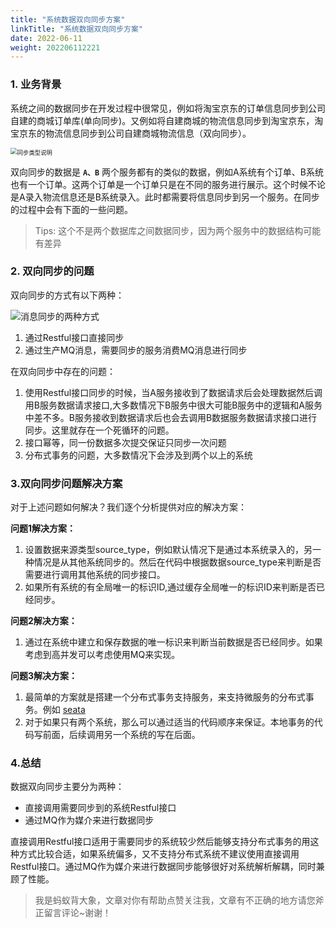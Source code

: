 ```yaml
---
title: "系统数据双向同步方案"
linkTitle: "系统数据双向同步方案"
date: 2022-06-11
weight: 202206112221
---
```


### 1. 业务背景

系统之间的数据同步在开发过程中很常见，例如将淘宝京东的订单信息同步到公司自建的商城订单库(单向同步)。又例如将自建商城的物流信息同步到淘宝京东，淘宝京东的物流信息同步到公司自建商城物流信息（双向同步）。

<img src="E:\download\同步类型说明.png" alt="同步类型说明" style="zoom: 67%;" />

双向同步的数据是 **`A、B`** 两个服务都有的类似的数据，例如A系统有个订单、B系统也有一个订单。这两个订单是一个订单只是在不同的服务进行展示。这个时候不论是A录入物流信息还是B系统录入。此时都需要将信息同步到另一个服务。在同步的过程中会有下面的一些问题。

> Tips: 这个不是两个数据库之间数据同步，因为两个服务中的数据结构可能有差异

### 2. 双向同步的问题

双向同步的方式有以下两种：

![消息同步的两种方式](E:\download\消息同步的两种方式.png)

1. 通过Restful接口直接同步
2. 通过生产MQ消息，需要同步的服务消费MQ消息进行同步

在双向同步中存在的问题：

1. 使用Restful接口同步的时候，当A服务接收到了数据请求后会处理数据然后调用B服务数据请求接口,大多数情况下B服务中很大可能B服务中的逻辑和A服务中差不多。B服务接收到数据请求后也会去调用B数据服务数据请求接口进行同步。这里就存在一个死循环的问题。
2. 接口幂等，同一份数据多次提交保证只同步一次问题
3. 分布式事务的问题，大多数情况下会涉及到两个以上的系统

### 3.双向同步问题解决方案

对于上述问题如何解决？我们逐个分析提供对应的解决方案：

**问题1解决方案：**

1. 设置数据来源类型source_type，例如默认情况下是通过本系统录入的，另一种情况是从其他系统同步的。然后在代码中根据数据source_type来判断是否需要进行调用其他系统的同步接口。
2. 如果所有系统的有全局唯一的标识ID,通过缓存全局唯一的标识ID来判断是否已经同步。

**问题2解决方案：**

1. 通过在系统中建立和保存数据的唯一标识来判断当前数据是否已经同步。如果考虑到高并发可以考虑使用MQ来实现。

**问题3解决方案：**

1. 最简单的方案就是搭建一个分布式事务支持服务，来支持微服务的分布式事务。例如 [seata](https://github.com/seata/seata)
2. 对于如果只有两个系统，那么可以通过适当的代码顺序来保证。本地事务的代码写前面，后续调用另一个系统的写在后面。

### 4.总结

数据双向同步主要分为两种：

- 直接调用需要同步到的系统Restful接口
- 通过MQ作为媒介来进行数据同步

直接调用Restful接口适用于需要同步的系统较少然后能够支持分布式事务的用这种方式比较合适，如果系统偏多，又不支持分布式系统不建议使用直接调用Restful接口。通过MQ作为媒介来进行数据同步能够很好对系统解析解耦，同时兼顾了性能。

> 我是蚂蚁背大象，文章对你有帮助点赞关注我，文章有不正确的地方请您斧正留言评论~谢谢！